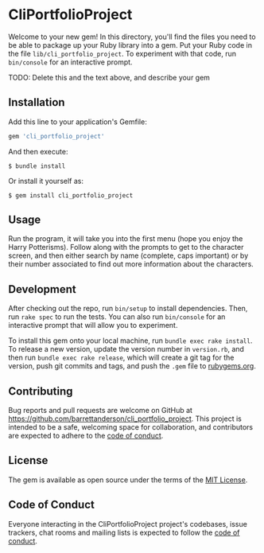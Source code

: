 # CliPortfolioProject

Welcome to your new gem! In this directory, you'll find the files you need to be able to package up your Ruby library into a gem. Put your Ruby code in the file `lib/cli_portfolio_project`. To experiment with that code, run `bin/console` for an interactive prompt.

TODO: Delete this and the text above, and describe your gem

## Installation

Add this line to your application's Gemfile:

```ruby
gem 'cli_portfolio_project'
```

And then execute:

    $ bundle install

Or install it yourself as:

    $ gem install cli_portfolio_project

## Usage

Run the program, it will take you into the first menu (hope you enjoy the Harry Potterisms).  Follow along with the prompts to get to the character screen, and then either search by name (complete, caps important) or by their number associated to find out more information about the characters.

## Development

After checking out the repo, run `bin/setup` to install dependencies. Then, run `rake spec` to run the tests. You can also run `bin/console` for an interactive prompt that will allow you to experiment.

To install this gem onto your local machine, run `bundle exec rake install`. To release a new version, update the version number in `version.rb`, and then run `bundle exec rake release`, which will create a git tag for the version, push git commits and tags, and push the `.gem` file to [rubygems.org](https://rubygems.org).

## Contributing

Bug reports and pull requests are welcome on GitHub at https://github.com/barrettanderson/cli_portfolio_project. This project is intended to be a safe, welcoming space for collaboration, and contributors are expected to adhere to the [code of conduct](https://github.com/[USERNAME]/cli_portfolio_project/blob/master/CODE_OF_CONDUCT.md).


## License

The gem is available as open source under the terms of the [MIT License](https://opensource.org/licenses/MIT).

## Code of Conduct

Everyone interacting in the CliPortfolioProject project's codebases, issue trackers, chat rooms and mailing lists is expected to follow the [code of conduct](https://github.com/[USERNAME]/cli_portfolio_project/blob/master/CODE_OF_CONDUCT.md).
